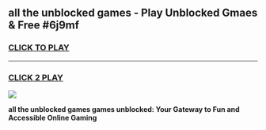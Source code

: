 
## all the unblocked games - Play Unblocked Gmaes & Free #6j9mf
<h3>
<a href="https://news.freeplayer.one?title=all_the_unblocked_games&ref=24F">CLICK TO PLAY</a></h3>
<hr>

<h3>
<a href="https://news.freeplayer.one?title=all_the_unblocked_games&ref=24F">CLICK 2 PLAY</a>
  
</h3>

<a href="https://news.freeplayer.one?title=all_the_unblocked_games&ref=24F/"><img src="https://clearcache.store/games.png"></a>


**all the unblocked games games unblocked: Your Gateway to Fun and Accessible Online Gaming**

